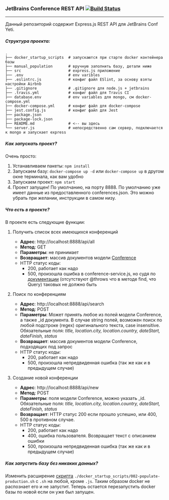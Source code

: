 ### JetBrains Conference REST API  [![Build Status](https://travis-ci.com/daukadolt/jetbrains-yeti-api.svg?token=BqcJ6Le3YTsBB3wA8uhH&branch=master)](https://travis-ci.com/daukadolt/jetbrains-yeti-api)
---
Данный репозиторий содержит Express.js REST API для JetBrains Conf Yeti.
    
##### Структура проекта:

    .
    ├── docker_startup_scripts  # запускаются при старте docker контейнера базы
    ├── manual_population       # вручную заполнить базу, детали ниже
    ├── src                     # express.js приложение
    ├── .env                    # env varibles
    ├── .eslintrc.js            # конфиг файл ESlint, за основу взяты настройки Airbnb
    ├── .gitignore              # .gitignore для node.js + jetbrains
    ├── .travis.yml             # конфиг файл для Travis CI
    ├── database.env            # env variables для mongo, см docker-compose.yml
    ├── docker-compose.yml      # конфиг файл для docker-compose
    ├── jest.config.js          # конфиг файл для Jest
    ├── package.json
    ├── package-lock.json
    ├── README.md               # <-- вы здесь
    └── server.js               # непосредственно сам сервер, подключается к mongo и запускает express
    

##### Как запускать проект?

Очень просто:

1. Устанавливаем пакеты: `npm install`
2. Запускаем базу: `docker-compose up -d` или `docker-compose up` в другом окне терминала, как вам удобно
3. Запускаем проект: `npm start`
4. Проект запущен! По умолчанию, на порту 8888. По умолчанию уже имеет данные из предоставленного conferences.json. Это можно убрать при желании, инструкции в самом низу.


##### Что есть в проекте?

В проекте есть следующие функции:
1. Получить список всех имеющихся конференций

    * **Адрес**: http://localhost:8888/api/all
    * **Метод**: GET
    * **Параметры**: не принимает
    * **Возвращает**: массив документов модели [Conference](./src/models/conference.js)
    * HTTP статус коды:
        * 200, работает как надо
        * 500, произошла ошибка в conference-service.js, но судя по [документации](https://github.com/Automattic/mongoose/blob/4cbabb6bf5ba3bed7633f0171b6f436f7a126eb0/lib/model.js#L2046) (отсутствуют @throws что в методе find, что Query) таковых не должно быть

2. Поиск по конференциям

    * **Адрес**: http://localhost:8888/api/search
    * **Метод**: POST
    * **Параметры**: Может принять любое из полей модели Conference, а также _id документа. В случае string полей, возможен поиск по любой подстроке (regex) оригинального текста, case insensitive. Обязательные поля: _title, location.city, location.country, dateStart, dateFinish, status_
    * **Возвращает**: массив документов модели Conference, подходящих под запрос
    * HTTP статус коды:
        * 200, работает как надо
        * 500, произошла непредвиденная ошибка (так же как и в предыдущем случае)
   
3. Создание новой конференции

    * **Адрес**: http://localhost:8888/api/new
    * **Метод**: POST
    * **Параметры**: поля модели Conference, можно указать _id. Обязательные поля: _title, location.city, location.country, dateStart, dateFinish, status_
    * **Возвращает**: HTTP статус 200 если прошло успешно, или 400, 500 в противном случае.
    * HTTP статус коды:
        * 200, работает как надо
        * 400, ошибка пользователя. Возвращает текст с описанием ошибки
        * 500, произошла непредвиденная ошибка (так же как и в предыдущем случае)


##### Как запустить базу без никаких данных?

Изменить расширение [скрипта](./docker_startup_scripts/002-populate-production.sh) `./docker_startup_scripts/002-populate-production.sh` с `.sh` на любой, кроме `.js`. Таким образом docker не распознает его и не запустит. Теперь остается перезапустить docker базы по новой если он уже был запущен.

